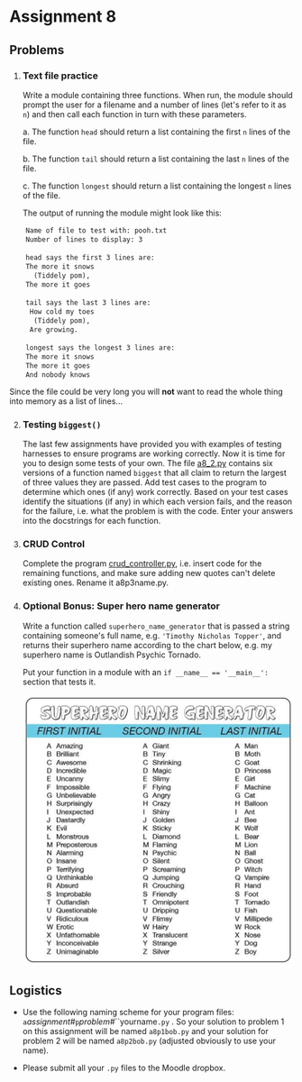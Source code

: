 # Assignment 8

## Problems

1.  ### Text file practice

    Write a module containing three functions. When run, the module
    should prompt the user for a filename and a number of lines (let's
    refer to it as `n`) and then call each function in turn with these
    parameters.

    a.  The function `head` should return a list containing the first
        `n` lines of the file.

    b.  The function `tail` should return a list containing the last `n`
        lines of the file.

    c.  The function `longest` should return a list containing the
        longest `n` lines of the file.

    The output of running the module might look like this:

```plaintext
    Name of file to test with: pooh.txt
    Number of lines to display: 3

    head says the first 3 lines are:
    The more it snows
      (Tiddely pom),
    The more it goes

    tail says the last 3 lines are:
     How cold my toes
      (Tiddely pom),
     Are growing.

    longest says the longest 3 lines are:
    The more it snows
    The more it goes
    And nobody knows
```

Since the file could be very long you will **not** want to read the
whole thing into memory as a list of lines...

2.  ### Testing `biggest()`

    The last few assignments have provided you with examples of testing
    harnesses to ensure programs are working correctly. Now it is time
    for you to design some tests of your own. The file
    [a8_2.py](90_a8_2.py) contains six versions of a function named
    `biggest` that all claim to return the largest of three values they
    are passed. Add test cases to the program to determine which ones
    (if any) work correctly. Based on your test cases identify the
    situations (if any) in which each version fails, and the reason for
    the failure, i.e. what the problem is with the code. Enter your
    answers into the docstrings for each function.

3.  ### CRUD Control

    Complete the program [crud_controller.py](90_crud_controller.py), i.e.
    insert code for the remaining functions, and make sure adding new
    quotes can't delete existing ones. Rename it a8p3name.py.

4.  ### Optional Bonus: Super hero name generator

    Write a function called `superhero_name_generator` that is passed a
    string containing someone's full name, e.g.
    `'Timothy Nicholas Topper'`, and returns their superhero name
    according to the chart below, e.g. my superhero name is Outlandish
    Psychic Tornado.

    Put your function in a module with an `if __name__ == '__main__':`
    section that tests it.

    ![](90_Superhero_name_generator.png)

## Logistics

-   Use the following naming scheme for your program files:
    `a`*assignment#*`p`*problem#*``yourname`.py` . So your solution
    to problem 1 on this assignment will be named `a8p1bob.py`
    and your solution for problem 2 will be named `a8p2bob.py` (adjusted obviously to use your name).

-   Please submit all your `.py` files to the Moodle dropbox.
